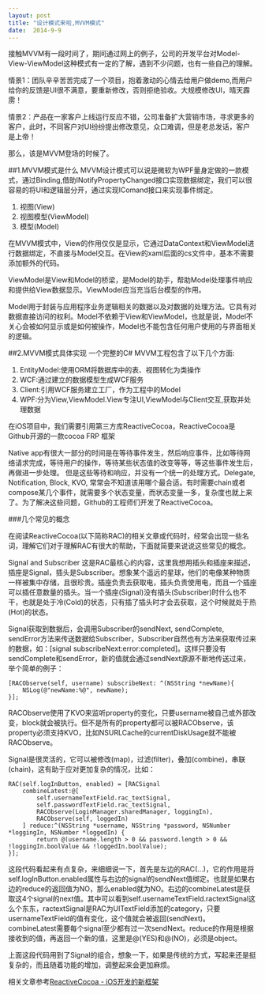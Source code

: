 ```yaml
---
layout: post
title: "设计模式来啦,MVVM模式"
date:  2014-9-9
---
```


接触MVVM有一段时间了，期间通过网上的例子，公司的开发平台对Model-View-ViewModel这种模式有一定的了解，遇到不少问题，也有一些自己的理解。

情景1：团队辛辛苦苦完成了一个项目，抱着激动的心情去给用户做demo,而用户给你的反馈是UI很不满意，要重新修改，否则拒绝验收。大规模修改UI，晴天霹雳！

情景2：产品在一家客户上线运行反应不错，公司准备扩大营销市场，寻求更多的客户，此时，不同客户对UI纷纷提出修改意见，众口难调，但是老总发话，客户是上帝！

那么，该是MVVM登场的时候了。

##1.MVVM模式是什么
MVVM设计模式可以说是微软为WPF量身定做的一款模式，通过Binding,借助INotifyPropertyChanged接口实现数据绑定，我们可以很容易的将UI和逻辑层分开，通过实现IComand接口来实现事件绑定。

1. 视图(View)
2. 视图模型(ViewModel)
3. 模型(Model)

在MVVM模式中，View的作用仅仅是显示，它通过DataContext和ViewModel进行数据绑定，不直接与Model交互。在View的xaml后面的cs文件中，基本不需要添加额外的代码。

ViewModel是View和Model的桥梁，是Model的助手，帮助Model处理事件响应和提供给View数据显示。ViewModel应当充当后台模型的作用。

Model用于封装与应用程序业务逻辑相关的数据以及对数据的处理方法。它具有对数据直接访问的权利。Model不依赖于View和ViewModel，也就是说，Model不关心会被如何显示或是如何被操作，Model也不能包含任何用户使用的与界面相关的逻辑。 

##2.MVVM模式具体实现
一个完整的C# MVVM工程包含了以下几个方面:

1. EntityModel:使用ORM将数据库中的表、视图转化为类操作
2. WCF:通过建立的数据模型生成WCF服务
3. Client:引用WCF服务建立工厂，作为工程中的Model
4. WPF:分为View,ViewModel.View专注UI,ViewModel与Client交互,获取并处理数据

在iOS项目中，我们需要引用第三方库ReactiveCocoa，ReactiveCocoa是Github开源的一款cocoa FRP 框架

Native app有很大一部分的时间是在等待事件发生，然后响应事件，比如等待网络请求完成，等待用户的操作，等待某些状态值的改变等等，等这些事件发生后，再做进一步处理。 但是这些等待和响应，并没有一个统一的处理方式。Delegate, Notification, Block, KVO, 常常会不知道该用哪个最合适。有时需要chain或者compose某几个事件，就需要多个状态变量，而状态变量一多，复杂度也就上来了。为了解决这些问题，Github的工程师们开发了ReactiveCocoa。

###几个常见的概念

在阅读ReactiveCocoa(以下简称RAC)的相关文章或代码时，经常会出现一些名词，理解它们对于理解RAC有很大的帮助，下面就简要来说说这些常见的概念。
 
Signal and Subscriber
这是RAC最核心的内容，这里我想用插头和插座来描述，插座是Signal，插头是Subscriber。想象某个遥远的星球，他们的电像某种物质一样被集中存储，且很珍贵。插座负责去获取电，插头负责使用电，而且一个插座可以插任意数量的插头。当一个插座(Signal)没有插头(Subscriber)时什么也不干，也就是处于冷(Cold)的状态，只有插了插头时才会去获取，这个时候就处于热(Hot)的状态。
 
Signal获取到数据后，会调用Subscriber的sendNext, sendComplete, sendError方法来传送数据给Subscriber，Subscriber自然也有方法来获取传过来的数据，如：[signal subscribeNext:error:completed]。这样只要没有sendComplete和sendError，新的值就会通过sendNext源源不断地传送过来，举个简单的例子：

    [RACObserve(self, username) subscribeNext: ^(NSString *newName){ 
        NSLog(@"newName:%@", newName); 
    }];

RACObserve使用了KVO来监听property的变化，只要username被自己或外部改变，block就会被执行。但不是所有的property都可以被RACObserve，该property必须支持KVO，比如NSURLCache的currentDiskUsage就不能被RACObserve。

Signal是很灵活的，它可以被修改(map)，过滤(filter)，叠加(combine)，串联(chain)，这有助于应对更加复杂的情况，比如：

    RAC(self.logInButton, enabled) = [RACSignal 
        combineLatest:@[ 
            self.usernameTextField.rac_textSignal, 
            self.passwordTextField.rac_textSignal, 
            RACObserve(LoginManager.sharedManager, loggingIn), 
            RACObserve(self, loggedIn) 
        ] reduce:^(NSString *username, NSString *password, NSNumber *loggingIn, NSNumber *loggedIn) { 
            return @(username.length > 0 && password.length > 0 && !loggingIn.boolValue && !loggedIn.boolValue); 
    }];

这段代码看起来有点复杂，来细细说一下，首先是左边的RAC(...)，它的作用是将self.logInButton.enabled属性与右边的signal的sendNext值绑定。也就是如果右边的reduce的返回值为NO，那么enabled就为NO。右边的combineLatest是获取这4个signal的next值。其中可以看到self.usernameTextField.ractextSignal这么个东东，ractextSignal是RAC为UITextField添加的category，只要usernameTextField的值有变化，这个值就会被返回(sendNext)。combineLatest需要每个signal至少都有过一次sendNext。reduce的作用是根据接收到的值，再返回一个新的值，这里是@(YES)和@(NO)，必须是object。

上面这段代码用到了Signal的组合，想象一下，如果是传统的方式，写起来还是挺复杂的，而且随着功能的增加，调整起来会更加麻烦。

相关文章参考[ReactiveCocoa - iOS开发的新框架](http://blog.devtang.com/blog/2014/02/11/reactivecocoa-introduction/)



